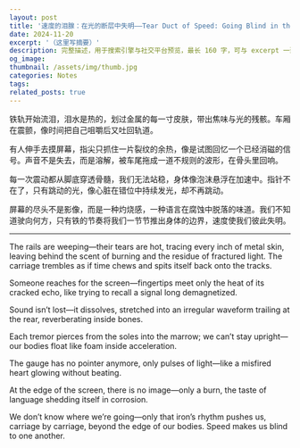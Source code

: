 ```yaml
---
layout: post
title: '速度的泪腺：在光的断层中失明——Tear Duct of Speed: Going Blind in the Faultline of Light'
date: 2024-11-20
excerpt: '（这里写摘要）'
description: 完整描述，用于搜索引擎与社交平台预览，最长 160 字，可与 excerpt 一致
og_image: 
thumbnail: /assets/img/thumb.jpg
categories: Notes
tags: 
related_posts: true
---
```


铁轨开始流泪，泪水是热的，划过金属的每一寸皮肤，带出焦味与光的残骸。车厢在震颤，像时间把自己咀嚼后又吐回轨道。

有人伸手去摸屏幕，指尖只抓住一片裂纹的余热，像是试图回忆一个已经消磁的信号。声音不是失去，而是溶解，被车尾拖成一道不规则的波形，在骨头里回响。

每一次震动都从脚底穿透骨髓，我们无法站稳，身体像泡沫悬浮在加速中。指针不在了，只有跳动的光，像心脏在错位中持续发光，却不再跳动。

屏幕的尽头不是影像，而是一种灼烧感，一种语言在腐蚀中脱落的味道。我们不知道驶向何方，只有铁的节奏将我们一节节推出身体的边界，速度使我们彼此失明。

---

The rails are weeping—their tears are hot, tracing every inch of metal skin, leaving behind the scent of burning and the residue of fractured light. The carriage trembles as if time chews and spits itself back onto the tracks.

Someone reaches for the screen—fingertips meet only the heat of its cracked echo, like trying to recall a signal long demagnetized.

Sound isn’t lost—it dissolves, stretched into an irregular waveform trailing at the rear, reverberating inside bones.

Each tremor pierces from the soles into the marrow; we can’t stay upright—our bodies float like foam inside acceleration.

The gauge has no pointer anymore, only pulses of light—like a misfired heart glowing without beating.

At the edge of the screen, there is no image—only a burn, the taste of language shedding itself in corrosion.

We don’t know where we’re going—only that iron’s rhythm pushes us, carriage by carriage, beyond the edge of our bodies. Speed makes us blind to one another.